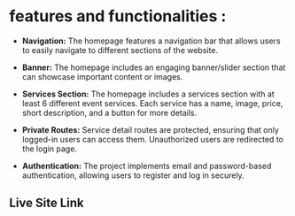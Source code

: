 # features and functionalities :



- **Navigation:** The homepage features a navigation bar that allows users to easily navigate to different sections of the website.

- **Banner:** The homepage includes an engaging banner/slider section that can showcase important content or images.

- **Services Section:** The homepage includes a services section with at least 6 different event services. Each service has a name, image, price, short description, and a button for more details.

- **Private Routes:** Service detail routes are protected, ensuring that only logged-in users can access them. Unauthorized users are redirected to the login page.

- **Authentication:** The project implements email and password-based authentication, allowing users to register and log in securely.




## Live Site Link